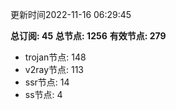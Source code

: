 更新时间2022-11-16 06:29:45

**总订阅: 45**
**总节点: 1256**
**有效节点: 279**
- trojan节点: 148
- v2ray节点: 113
- ssr节点: 14
- ss节点: 4
